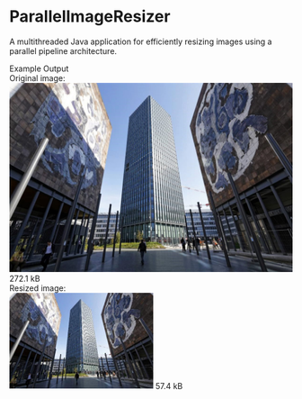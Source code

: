 # ParallelImageResizer
A multithreaded Java application for efficiently resizing images using a parallel pipeline architecture. 

Example Output
<br>
Original image:<br>
<img src="/thumbnail/input_images/Campus_Pierre_et_Marie_Curie.jpg" width="512"/>
272.1 kB <br>
Resized image:<br>
<img src="/thumbnail/output_images/Campus_Pierre_et_Marie_Curie.jpg" width="256"/>
57.4 kB <br>
